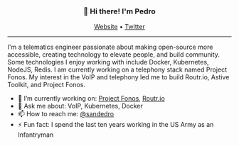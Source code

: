 
<h3 align="center">👋 Hi there! I'm Pedro</h3>
<p align="center">
  <a href="https://fonoster.com">Website</a> •
  <a href="https://twitter.com/sandedro">Twitter</a>
</p>

---
I'm a telematics engineer passionate about making open-source more accessible, creating technology to elevate people, and build community. Some technologies I enjoy working with include Docker, Kubernetes, NodeJS, Redis. I am currently working on a telephony stack named Project Fonos. My interest in the VoIP and telephony led me to build Routr.io, Astive Toolkit, and Project Fonos.

- 🔭 I’m currently working on: [Project Fonos](https://github.com/fonoster/fonos), [Routr.io](https://github.com/fonoster/routr)
- 💬 Ask me about: VoIP, Kubernetes, Docker
- 📫 How to reach me: [@sandedro](https://twitter.com/sandedro)
- ⚡ Fun fact: I spend the last ten years working in the US Army as an Infantryman

